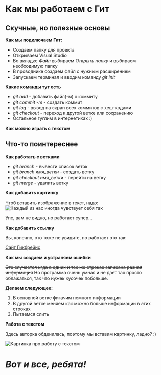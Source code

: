 # Как мы работаем с Гит

## Скучные, но полезные основы 
**Как мы подключаем Гит:**

* Создаем папку для проекта
* Открываем Visual Studio
* Во вкладке *Файл* выбираем *Открыть папку* и выбираем необходимую папку 
* В проводнике создаем файл с нужным расширением
* Запускаем терминал и вводим команду *git init* 

**Какие команды тут есть**
* *git add* - добавить файл(-ы) к коммиту
* *git commit -m* - создать коммит
* *git log* - вывод на экран всех коммитов с хеш-кодами
* *git checkout* - переход к другой ветке или сохранению
* Остальное гуглим в интернетиках :)

**Как можно играть с текстом**
## Что-то поинтереснее
**Как работать с ветками**
* *git branch* - вывести список веток
* *git branch имя_ветки* - создать ветку
* *git checkout имя_ветки* - перейти на ветку
* *git merge* - удалить ветку

**Как добавить картинку**

Чтоб вставить изображение в текст, надо: 
![Каждый из нас иногда чувствует себя так](everyone.jpg)

Упс, вам не видно, но работает супер...

**Как добавить ссылку**

Вы, конечно, это тоже не увидите, но работает это так:

[Сайт Гикбрейнс](https://gb.ru/)

**Как мы создаем и устраняем ошибки**

~~Это случается кгда в одних и тех же строках записана разная информация~~ Но программа очень умная и не дает так просто облажаться, так что нужек кусочек побольше. 

**Делаем следующее:**

1. В основной ветке фигачим немного информации
2. В другой ветке меняем как можно больше информации в этих строках
3. Пытаемся слить


**Работа с текстом**

Здесь авторка обденилась, поэтому мы вставим картинку, ладно? :)

![Картинка про работу с текстом](sintaxis.png)

# ***Вот и все, ребята!***